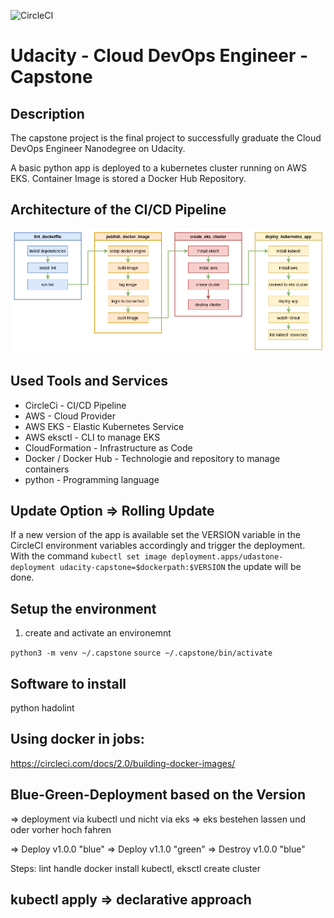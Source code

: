 ![CircleCI](https://circleci.com/gh/Tr3mo89/udacity-devops-capstone.svg?style=svg&circle-token=b1c039fb5762076e7d50429ddd7d2cea060542a6)
# Udacity - Cloud DevOps Engineer - Capstone

## Description
The capstone project is the final project to successfully graduate the Cloud DevOps Engineer Nanodegree on Udacity. 

A basic python app is deployed to a kubernetes cluster running on AWS EKS. Container Image is stored a Docker Hub Repository.

## Architecture of the CI/CD Pipeline
![CI/CD Pipeline Architecture](https://github.com/Tr3mo89/udacity-devops-capstone/blob/master/pipeline.png)

## Used Tools and Services
* CircleCi - CI/CD Pipeline
* AWS - Cloud Provider
* AWS EKS - Elastic Kubernetes Service
* AWS eksctl - CLI to manage EKS
* CloudFormation - Infrastructure as Code
* Docker / Docker Hub - Technologie and repository to manage containers
* python - Programming language

## Update Option => Rolling Update
If a new version of the app is available set the VERSION variable in the CircleCI environment variables accordingly and trigger the deployment. 
With the command `kubectl set image deployment.apps/udastone-deployment udacity-capstone=$dockerpath:$VERSION` the update will be done.



## Setup the environment
1. create and activate an environemnt

`python3 -m venv ~/.capstone`
`source ~/.capstone/bin/activate`


## Software to install
python
hadolint

## Using docker in jobs:
https://circleci.com/docs/2.0/building-docker-images/


## Blue-Green-Deployment based on the Version

=> deployment via kubectl und nicht via eks
=> eks bestehen lassen und oder vorher hoch fahren

=> Deploy v1.0.0 "blue"
=> Deploy v1.1.0 "green"
=> Destroy v1.0.0 "blue"

Steps:
lint
handle docker
install kubectl, eksctl
create cluster

## kubectl apply => declarative approach